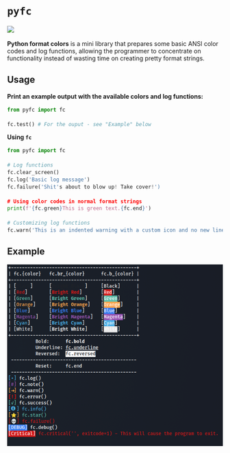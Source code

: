 # `pyfc`

![](https://img.shields.io/badge/Python-3.6%2B-green)

**Python format colors** is a mini library that prepares some basic ANSI color codes and log functions, allowing the programmer to concentrate on functionality instead of wasting time on creating pretty format strings.

## Usage

**Print an example output with the available colors and log functions:**
```python
from pyfc import fc

fc.test() # For the ouput - see "Example" below
```

**Using `fc`**
```python
from pyfc import fc

# Log functions
fc.clear_screen()
fc.log('Basic log message')
fc.failure('Shit's about to blow up! Take cover!')

# Using color codes in normal format strings
print(f'{fc.green}This is green text.{fc.end}')

# Customizing log functions
fc.warn('This is an indented warning with a custom icon and no new line', start='\t', icon='XXX', end='')
```

## Example

![Example](example.png)
